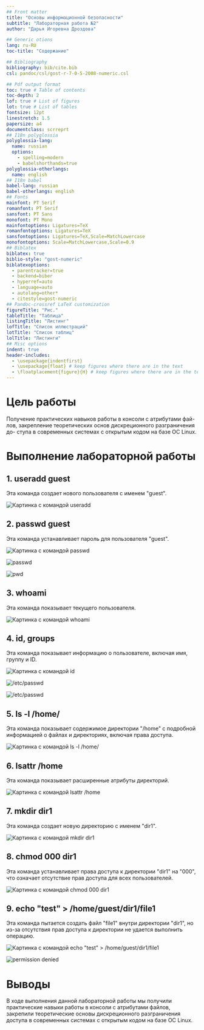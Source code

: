 ```yaml
---
## Front matter
title: "Основы информационной безопасности"
subtitle: "Лабораторная работа №2"
author: "Дарья Игоревна Дроздова"

## Generic otions
lang: ru-RU
toc-title: "Содержание"

## Bibliography
bibliography: bib/cite.bib
csl: pandoc/csl/gost-r-7-0-5-2008-numeric.csl

## Pdf output format
toc: true # Table of contents
toc-depth: 2
lof: true # List of figures
lot: true # List of tables
fontsize: 12pt
linestretch: 1.5
papersize: a4
documentclass: scrreprt
## I18n polyglossia
polyglossia-lang:
  name: russian
  options:
	- spelling=modern
	- babelshorthands=true
polyglossia-otherlangs:
  name: english
## I18n babel
babel-lang: russian
babel-otherlangs: english
## Fonts
mainfont: PT Serif
romanfont: PT Serif
sansfont: PT Sans
monofont: PT Mono
mainfontoptions: Ligatures=TeX
romanfontoptions: Ligatures=TeX
sansfontoptions: Ligatures=TeX,Scale=MatchLowercase
monofontoptions: Scale=MatchLowercase,Scale=0.9
## Biblatex
biblatex: true
biblio-style: "gost-numeric"
biblatexoptions:
  - parentracker=true
  - backend=biber
  - hyperref=auto
  - language=auto
  - autolang=other*
  - citestyle=gost-numeric
## Pandoc-crossref LaTeX customization
figureTitle: "Рис."
tableTitle: "Таблица"
listingTitle: "Листинг"
lofTitle: "Список иллюстраций"
lotTitle: "Список таблиц"
lolTitle: "Листинги"
## Misc options
indent: true
header-includes:
  - \usepackage{indentfirst}
  - \usepackage{float} # keep figures where there are in the text
  - \floatplacement{figure}{H} # keep figures where there are in the text
---
```


# Цель работы

Получение практических навыков работы в консоли с атрибутами фай-
лов, закрепление теоретических основ дискреционного разграничения до-
ступа в современных системах с открытым кодом на базе ОС Linux.


# Выполнение лабораторной работы

## 1. useradd guest
   Эта команда создает нового пользователя с именем "guest".

   ![Картинка с командой useradd](image/1.png)

## 2. passwd guest
   Эта команда устанавливает пароль для пользователя "guest".

   ![Картинка с командой passwd](image/2.png)
   
   ![passwd](image/3.png)
   
   ![pwd](image/4.png)

## 3. whoami
   Эта команда показывает текущего пользователя.

   ![Картинка с командой whoami](image/5.png)

## 4. id, groups
   Эта команда показывает информацию о пользователе, включая имя, группу и ID.

   ![Картинка с командой id](image/6.png)
   
   ![/etc/passwd](image/7.png)
   
   ![/etc/passwd](image/8.png)

## 5. ls -l /home/
   Эта команда показывает содержимое директории "/home" с подробной информацией о файлах и директориях, включая права доступа.

   ![Картинка с командой ls -l /home/](image/9.png)

## 6. lsattr /home
   Эта команда показывает расширенные атрибуты директорий.

   ![Картинка с командой lsattr /home](image/10.png)

## 7. mkdir dir1
   Эта команда создает новую директорию с именем "dir1".

   ![Картинка с командой mkdir dir1](image/11.png)

## 8. chmod 000 dir1
   Эта команда устанавливает права доступа к директории "dir1" на "000", что означает отсутствие прав доступа для всех пользователей.

   ![Картинка с командой chmod 000 dir1](image/12.png)

## 9. echo "test" > /home/guest/dir1/file1
   Эта команда пытается создать файл "file1" внутри директории "dir1", но из-за отсутствия прав доступа к директории не удается выполнить операцию.

   ![Картинка с командой echo "test" > /home/guest/dir1/file1](image/13.png)


   ![permission denied](image/14.png)

# Выводы

В ходе выполнения данной лабораторной работы мы получили практические навыки работы в консоли с атрибутами файлов, закрепили теоретические основы дискреционного разграничения доступа в современных системах с открытым кодом на базе ОС Linux.

